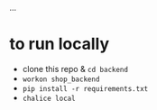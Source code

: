 
...

# to run locally

- clone this repo & `cd backend`
- `workon shop_backend`
- `pip install -r requirements.txt`
- `chalice local`
